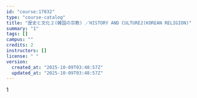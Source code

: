 ```yaml
---
id: "course:17032"
type: "course-catalog"
title: "歴史と文化２(韓国の宗教) ／HISTORY AND CULTURE2(KOREAN RELIGION)"
summary: "1"
tags: []
campus: ""
credits: 2
instructors: []
license: " "
version:
  created_at: "2025-10-09T03:48:57Z"
  updated_at: "2025-10-09T03:48:57Z"
---
```


1
